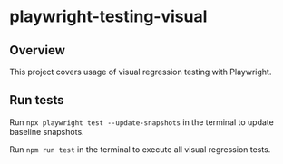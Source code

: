 # playwright-testing-visual

## Overview

This project covers usage of visual regression testing with Playwright.

## Run tests

Run ``` npx playwright test --update-snapshots ``` in the terminal to update baseline snapshots.

Run ``` npm run test ``` in the terminal to execute all visual regression tests.
